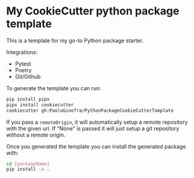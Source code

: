 # My CookieCutter python package template

This is a template for my go-to Python package starter.

Integrations:

- Pytest
- Poetry
- Git/Github

To generate the template you can run:

```bash
pip install pipx
pipx install cookiecutter
cookiecutter gh:PaoloGinefra/PythonPackageCookieCutterTamplate
```

If you pass a `remoteOrigin`, it will automatically setup a remote repository with the given url. If "None" is passed it will just setup a git repository without a remote origin.

Once you generated the template you can install the generated package with:

```bash
cd [packageName]
pip install -e .
```
